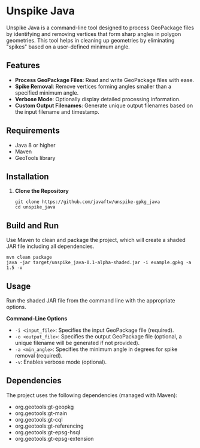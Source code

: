 # Unspike Java

Unspike Java is a command-line tool designed to process GeoPackage files by identifying and removing vertices that form sharp angles in polygon geometries. This tool helps in cleaning up geometries by eliminating "spikes" based on a user-defined minimum angle.

## Features

- **Process GeoPackage Files**: Read and write GeoPackage files with ease.
- **Spike Removal**: Remove vertices forming angles smaller than a specified minimum angle.
- **Verbose Mode**: Optionally display detailed processing information.
- **Custom Output Filenames**: Generate unique output filenames based on the input filename and timestamp.

## Requirements

- Java 8 or higher
- Maven
- GeoTools library

## Installation

1. **Clone the Repository**

   ```
   git clone https://github.com/javaftw/unspike-gpkg_java
   cd unspike_java
   ```

## Build and Run

Use Maven to clean and package the project, which will create a shaded JAR file including all dependencies.

```
mvn clean package
java -jar target/unspike_java-0.1-alpha-shaded.jar -i example.gpkg -a 1.5 -v
```

## Usage

Run the shaded JAR file from the command line with the appropriate options.

**Command-Line Options**
- `-i <input_file>`: Specifies the input GeoPackage file (required).
- `-o <output_file>`: Specifies the output GeoPackage file (optional, a unique filename will be generated if not provided).
- `-a <min_angle>`: Specifies the minimum angle in degrees for spike removal (required).
- `-v`: Enables verbose mode (optional).

## Dependencies

The project uses the following dependencies (managed with Maven):

- org.geotools:gt-geopkg
- org.geotools:gt-main
- org.geotools:gt-cql
- org.geotools:gt-referencing
- org.geotools:gt-epsg-hsql
- org.geotools:gt-epsg-extension